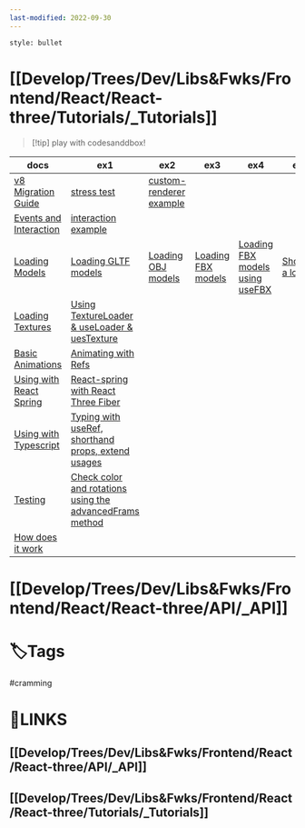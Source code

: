 ```yaml
---
last-modified: 2022-09-30
---
```

```toc
style: bullet
```
# [[Develop/Trees/Dev/Libs&Fwks/Frontend/React/React-three/Tutorials/_Tutorials]]
> [!tip] play with codesanddbox!
> 
| docs                                                                                                | ex1                                                                                                | ex2                                                            | ex3                                                            | ex4                                                                      | ex5                                                                   |
| --------------------------------------------------------------------------------------------------- | -------------------------------------------------------------------------------------------------- | -------------------------------------------------------------- | -------------------------------------------------------------- | ------------------------------------------------------------------------ | --------------------------------------------------------------------- |
| [v8 Migration Guide](https://docs.pmnd.rs/react-three-fiber/tutorials/v8-migration-guide)           | [stress test](https://codesandbox.io/s/qjo4t)                                                      | [custom-renderer example](https://codesandbox.io/s/zcuqh)      |                                                                |                                                                          |                                                                       |
| [Events and Interaction](https://docs.pmnd.rs/react-three-fiber/tutorials/events-and-interaction)   | [interaction example](https://codesandbox.io/s/interaction-98ppy)                                  |                                                                |                                                                |                                                                          |                                                                       |
| [Loading Models](https://docs.pmnd.rs/react-three-fiber/tutorials/loading-models)                   | [Loading GLTF models](https://codesandbox.io/s/gltfloader-6etx1)                                   | [Loading OBJ models](https://codesandbox.io/s/objloader-51zks) | [Loading FBX models](https://codesandbox.io/s/fbxloader-ssrfg) | [Loading FBX models using useFBX](https://codesandbox.io/s/usefbx-m6p73) | [Showing a loader](https://codesandbox.io/s/gltfloader-loading-nn2m7) |
| [Loading Textures](https://docs.pmnd.rs/react-three-fiber/tutorials/loading-textures)               | [Using TextureLoader & useLoader & uesTexture](https://codesandbox.io/s/textureloader-rusfd)       |                                                                |                                                                |                                                                          |                                                                       |
| [Basic Animations](https://docs.pmnd.rs/react-three-fiber/tutorials/basic-animations)               | [Animating with Refs](https://codesandbox.io/s/getting-started-01-forked-29gxw)                    |                                                                |                                                                |                                                                          |                                                                       |
| [Using with React Spring](https://docs.pmnd.rs/react-three-fiber/tutorials/using-with-react-spring) | [React-spring with React Three Fiber](https://codesandbox.io/s/react-spring-gykbc)                 |                                                                |                                                                |                                                                          |                                                                       |
| [Using with Typescript](https://docs.pmnd.rs/react-three-fiber/tutorials/typescript)                | [Typing with useRef, shorthand props, extend usages](https://codesandbox.io/s/brnsm)               |                                                                |                                                                |                                                                          |                                                                       |
| [Testing](https://docs.pmnd.rs/react-three-fiber/tutorials/testing)                                 | [Check color and rotations using the advancedFrams method](https://codesandbox.io/s/testing-hqut4) |                                                                |                                                                |                                                                          |                                                                       |
| [How does it work](https://docs.pmnd.rs/react-three-fiber/tutorials/how-it-works)                                                                                                    |                                                                                                    |                                                                |                                                                |                                                                          |                                                                       |



# [[Develop/Trees/Dev/Libs&Fwks/Frontend/React/React-three/API/_API]]

# 🏷️Tags
#cramming

# 🔗LINKS
## [[Develop/Trees/Dev/Libs&Fwks/Frontend/React/React-three/API/_API]]
## [[Develop/Trees/Dev/Libs&Fwks/Frontend/React/React-three/Tutorials/_Tutorials]]